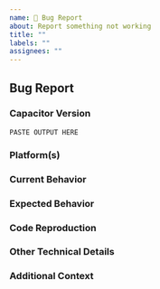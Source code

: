 ```yaml
---
name: 🚨 Bug Report
about: Report something not working
title: ""
labels: ""
assignees: ""
---
```


## Bug Report

### Capacitor Version

<!--
Paste the output from the `npx cap doctor` command into the code block below. This will provide the versions of Capacitor packages and related dependencies.
-->

```
PASTE OUTPUT HERE
```

### Platform(s)

<!--
List the platforms that this bug affects.
-->

### Current Behavior

<!--
Describe how the bug manifests. Be specific.
-->

### Expected Behavior

<!--
Describe what the behavior should be.
-->

### Code Reproduction

<!--
To isolate the cause of the problem, we ask you to provide a minimal sample application that demonstrates the issue.
For full instructions, see: https://github.com/ionic-team/capacitor/blob/master/CONTRIBUTING.md#creating-a-code-reproduction
-->

### Other Technical Details

<!--
Please provide the following information with your request and any other relevant technical details (versions of IDEs, local environment info, plugin information or links, etc).
-->

### Additional Context

<!--
List any other information that is relevant to your issue. Stack traces, related issues, suggestions on how to fix, Stack Overflow links, forum links, etc.
-->
